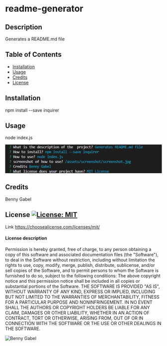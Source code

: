 # readme-generator

## Description
  Generates a README.md file
  
## Table of Contents
- [Installation](#installation)
- [Usage](#usage)
- [Credits](#credits)
- [License](#license)

## Installation
npm install --save inquirer

## Usage
node index.js


![](/assets/screenshot/screenshot.jpg?raw=true)

## Credits
Benny Gabel


## License  [![License: MIT](https://img.shields.io/badge/License-MIT-yellow.svg)](https://opensource.org/licenses/MIT)
Link https://choosealicense.com/licenses/mit/

#### License description
Permission is hereby granted, free of charge, to any person obtaining a copy of this software and associated documentation files (the "Software"), to deal in the Software without restriction, including without limitation the rights to use, copy, modify, merge, publish, distribute, sublicense, and/or sell copies of the Software, and to permit persons to whom the Software is furnished to do so, subject to the following conditions: The above copyright notice and this permission notice shall be included in all copies or substantial portions of the Software. THE SOFTWARE IS PROVIDED "AS IS", WITHOUT WARRANTY OF ANY KIND, EXPRESS OR IMPLIED, INCLUDING BUT NOT LIMITED TO THE WARRANTIES OF MERCHANTABILITY, FITNESS FOR A PARTICULAR PURPOSE AND NONINFRINGEMENT. IN NO EVENT SHALL THE AUTHORS OR COPYRIGHT HOLDERS BE LIABLE FOR ANY CLAIM, DAMAGES OR OTHER LIABILITY, WHETHER IN AN ACTION OF CONTRACT, TORT OR OTHERWISE, ARISING FROM, OUT OF OR IN CONNECTION WITH THE SOFTWARE OR THE USE OR OTHER DEALINGS IN THE SOFTWARE.


![Benny Gabel](/src/img/ProfilePicture.JPG?raw=true)
